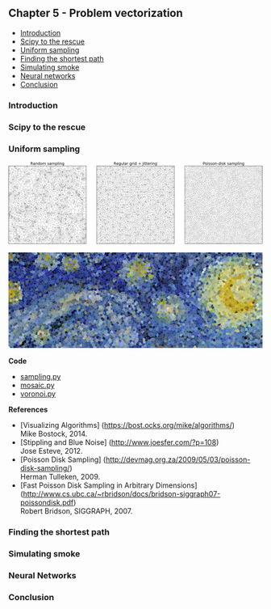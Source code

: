## Chapter 5 - Problem vectorization

* [Introduction](#introduction)
* [Scipy to the rescue](#scipy)
* [Uniform sampling](#poisson)
* [Finding the shortest path](#shortest)
* [Simulating smoke](#smoke)
* [Neural networks](#network)
* [Conclusion](#conclusion)

### Introduction <a name="introduction"></a>
### Scipy to the rescue <a name="scipy"></a>
### Uniform sampling <a name="sampling"></a>

![](../pics/sampling.png)

![](../pics/mosaic.png)

**Code**

* [sampling.py](../code/sampling.py)
* [mosaic.py](../code/mosaic.py)
* [voronoi.py](../code/voronoi.py)

**References**

* [Visualizing Algorithms]
  (https://bost.ocks.org/mike/algorithms/)  
  Mike Bostock, 2014.
* [Stippling and Blue Noise]
  (http://www.joesfer.com/?p=108)  
  Jose Esteve, 2012.
* [Poisson Disk Sampling]
  (http://devmag.org.za/2009/05/03/poisson-disk-sampling/)  
  Herman Tulleken, 2009.
* [Fast Poisson Disk Sampling in Arbitrary Dimensions]
  (http://www.cs.ubc.ca/~rbridson/docs/bridson-siggraph07-poissondisk.pdf)  
  Robert Bridson, SIGGRAPH, 2007.


### Finding the shortest path <a name="shortest"></a>
### Simulating smoke <a name="smoke"></a>
### Neural Networks <a name="network"></a>
### Conclusion <a name="conclusion"></a>
